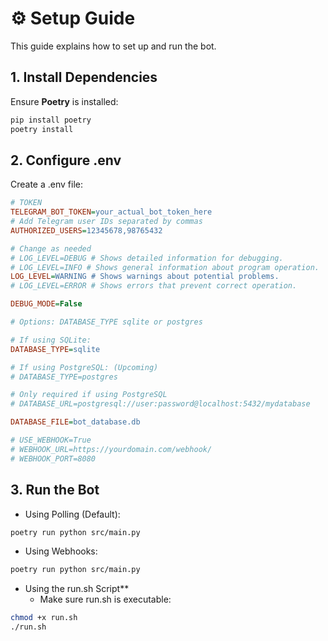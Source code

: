# ⚙️ Setup Guide

This guide explains how to set up and run the bot.

## 1. Install Dependencies
Ensure **Poetry** is installed:
```bash
pip install poetry
poetry install
```

## 2. Configure .env
Create a .env file:

```ini
# TOKEN
TELEGRAM_BOT_TOKEN=your_actual_bot_token_here
# Add Telegram user IDs separated by commas
AUTHORIZED_USERS=12345678,98765432

# Change as needed
# LOG_LEVEL=DEBUG # Shows detailed information for debugging.
# LOG_LEVEL=INFO # Shows general information about program operation.
LOG_LEVEL=WARNING # Shows warnings about potential problems.
# LOG_LEVEL=ERROR # Shows errors that prevent correct operation.

DEBUG_MODE=False

# Options: DATABASE_TYPE sqlite or postgres

# If using SQLite:
DATABASE_TYPE=sqlite

# If using PostgreSQL: (Upcoming)
# DATABASE_TYPE=postgres  

# Only required if using PostgreSQL
# DATABASE_URL=postgresql://user:password@localhost:5432/mydatabase

DATABASE_FILE=bot_database.db

# USE_WEBHOOK=True
# WEBHOOK_URL=https://yourdomain.com/webhook/
# WEBHOOK_PORT=8080
```

## 3. Run the Bot

- Using Polling (Default):

```bash
poetry run python src/main.py
```

- Using Webhooks:

```bash
poetry run python src/main.py
```

- Using the run.sh Script**
    - Make sure run.sh is executable:

```bash
chmod +x run.sh
./run.sh
```